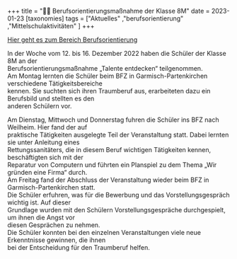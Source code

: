 +++
title = "👩‍🎓 Berufsorientierungsmaßnahme der Klasse 8M"
date = 2023-01-23
[taxonomies]
tags = ["Aktuelles" ,"berufsorientierung" ,"Mittelschulaktivitäten" ]
+++

[Hier geht es zum Bereich Berufsorientierung](https://volksschule-partenkirchen.de/unsere-schule/berusorientierung/)

In der Woche vom 12. bis 16. Dezember 2022 haben die Schüler der Klasse 8M an der  
Berufsorientierungsmaßnahme „Talente entdecken“ teilgenommen.  
Am Montag lernten die Schüler beim BFZ in Garmisch-Partenkirchen verschiedene Tätigkeitsbereiche  
kennen. Sie suchten sich ihren Traumberuf aus, erarbeiteten dazu ein Berufsbild und stellten es den  
anderen Schülern vor.
<!-- more -->
Am Dienstag, Mittwoch und Donnerstag fuhren die Schüler ins BFZ nach Weilheim. Hier fand der auf  
praktische Tätigkeiten ausgelegte Teil der Veranstaltung statt. Dabei lernten sie unter Anleitung eines  
Rettungssanitäters, die in diesem Beruf wichtigen Tätigkeiten kennen, beschäftigten sich mit der  
Reparatur von Computern und führten ein Planspiel zu dem Thema „Wir gründen eine Firma“ durch.  
Am Freitag fand der Abschluss der Veranstaltung wieder beim BFZ in Garmisch-Partenkirchen statt.  
Die Schüler erfuhren, was für die Bewerbung und das Vorstellungsgespräch wichtig ist. Auf dieser  
Grundlage wurden mit den Schülern Vorstellungsgespräche durchgespielt, um ihnen die Angst vor  
diesen Gesprächen zu nehmen.  
Die Schüler konnten bei den einzelnen Veranstaltungen viele neue Erkenntnisse gewinnen, die ihnen  
bei der Entscheidung für den Traumberuf helfen.